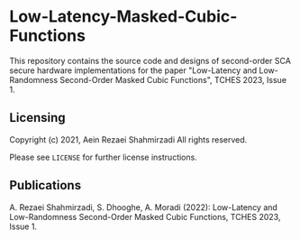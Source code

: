 # Low-Latency-Masked-Cubic-Functions

This repository contains the source code and designs of second-order SCA secure hardware implementations
for the paper "Low-Latency and Low-Randomness Second-Order Masked Cubic Functions", TCHES 2023, Issue 1.

## Licensing
Copyright (c) 2021, Aein Rezaei Shahmirzadi
All rights reserved.

Please see `LICENSE` for further license instructions.

## Publications
A. Rezaei Shahmirzadi, S. Dhooghe, A. Moradi (2022): Low-Latency and Low-Randomness Second-Order Masked Cubic Functions, TCHES 2023, Issue 1.
